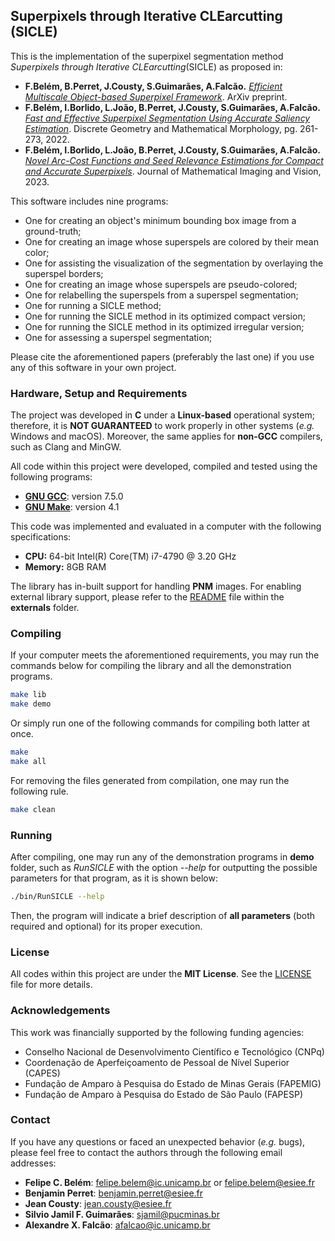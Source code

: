 ## Superpixels through Iterative CLEarcutting (SICLE)

This is the implementation of the superpixel segmentation method _Superpixels through Iterative CLEarcutting_(SICLE) as proposed in:
- **F.Belém, B.Perret, J.Cousty, S.Guimarães, A.Falcão.** [_Efficient Multiscale Object-based Superpixel Framework_](https://doi.org/10.48550/arXiv.2204.03533). ArXiv preprint.
- **F.Belém, I.Borlido, L.João, B.Perret, J.Cousty, S.Guimarães, A.Falcão.** [_Fast and Effective Superpixel Segmentation Using Accurate Saliency Estimation_](https://doi.org/10.1007/978-3-031-19897-7_21). Discrete Geometry and Mathematical Morphology, pg. 261-273, 2022.
- **F.Belém, I.Borlido, L.João, B.Perret, J.Cousty, S.Guimarães, A.Falcão.** [_Novel Arc-Cost Functions and Seed Relevance Estimations for Compact and Accurate Superpixels_](https://doi.org/10.1007/s10851-023-01156-9). Journal of Mathematical Imaging and Vision, 2023.

This software includes nine programs:
- One for creating an object's minimum bounding box image from a ground-truth;
- One for creating an image whose superspels are colored by their mean color;
- One for assisting the visualization of the segmentation by overlaying the superspel borders; 
- One for creating an image whose superspels are pseudo-colored;
- One for relabelling the superspels from a superspel segmentation;
- One for running a SICLE method;
- One for running the SICLE method in its optimized compact version;
- One for running the SICLE method in its optimized irregular version;
- One for assessing a superspel segmentation;

Please cite the aforementioned papers (preferably the last one) if you use any of this software in your own project.

### Hardware, Setup and Requirements

The project was developed in **C** under a **Linux-based** operational system; therefore, it is **NOT GUARANTEED** to work properly in other systems (_e.g._ Windows and macOS). Moreover, the same applies for **non-GCC** compilers, such as Clang and MinGW.

All code within this project were developed, compiled and tested using the following programs:
- **[GNU GCC](https://gcc.gnu.org/)**: version 7.5.0
- **[GNU Make](https://www.gnu.org/software/make/)**: version 4.1

This code was implemented and evaluated in a computer with the following specifications:
- **CPU:** 64-bit Intel(R) Core(TM) i7-4790 @ 3.20 GHz
- **Memory:** 8GB RAM

The library has in-built support for handling **PNM** images. For enabling external library support, please refer to the [README](externals/README.md) file within the **externals** folder.

### Compiling

If your computer meets the aforementioned requirements, you may run the commands below for compiling the library and all the demonstration programs.
```bash
make lib
make demo
```
Or simply run one of the following commands for compiling both latter at once.
```bash
make
make all
```

For removing the files generated from compilation, one may run the following rule.
```bash
make clean
```

### Running

After compiling, one may run any of the demonstration programs in **demo** folder, such as _RunSICLE_ with the option _--help_ for outputting the possible parameters for that program, as it is shown below:
```bash
./bin/RunSICLE --help
```
Then, the program will indicate a brief description of **all parameters** (both required and optional) for its proper execution.

### License

All codes within this project are under the **MIT License**. See the [LICENSE](LICENSE) file for more details.

### Acknowledgements

This work was financially supported by the following funding agencies: 
- Conselho Nacional de Desenvolvimento Científico e Tecnológico (CNPq)
- Coordenação de Aperfeiçoamento de Pessoal de Nível Superior (CAPES)
- Fundação de Amparo à Pesquisa do Estado de Minas Gerais (FAPEMIG)
- Fundação de Amparo à Pesquisa do Estado de São Paulo (FAPESP)

### Contact

If you have any questions or faced an unexpected behavior (_e.g._ bugs), please feel free to contact the authors through the following email addresses:
- **Felipe C. Belém**:  [felipe.belem@ic.unicamp.br](mailto:felipe.belem@ic.unicamp.br) or [felipe.belem@esiee.fr](mailto:felipe.belem@esiee.fr)
- **Benjamin Perret**:  [benjamin.perret@esiee.fr](mailto:benjamin.perret@esiee.fr)
- **Jean Cousty**:  [jean.cousty@esiee.fr](mailto:jean.cousty@esiee.fr)
- **Silvio Jamil F. Guimarães**:  [sjamil@pucminas.br](mailto:sjamil@pucminas.br)
- **Alexandre X. Falcão**: [afalcao@ic.unicamp.br](mailto:afalcao@ic.unicamp.br)
